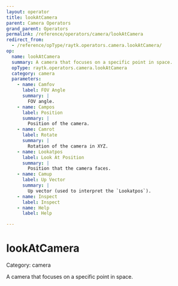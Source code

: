 ```yaml
---
layout: operator
title: lookAtCamera
parent: Camera Operators
grand_parent: Operators
permalink: /reference/operators/camera/lookAtCamera
redirect_from:
  - /reference/opType/raytk.operators.camera.lookAtCamera/
op:
  name: lookAtCamera
  summary: A camera that focuses on a specific point in space.
  opType: raytk.operators.camera.lookAtCamera
  category: camera
  parameters:
    - name: Camfov
      label: FOV Angle
      summary: |
        FOV angle.
    - name: Campos
      label: Position
      summary: |
        Position of the camera.
    - name: Camrot
      label: Rotate
      summary: |
        Rotation of the camera in XYZ.
    - name: Lookatpos
      label: Look At Position
      summary: |
        Position that the camera faces.
    - name: Camup
      label: Up Vector
      summary: |
        Up vector (used to interpret the `Lookatpos`).
    - name: Inspect
      label: Inspect
    - name: Help
      label: Help

---
```


# lookAtCamera

Category: camera



A camera that focuses on a specific point in space.
